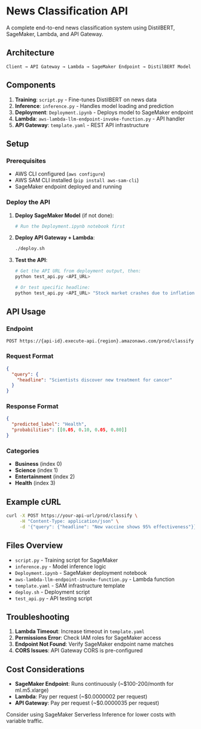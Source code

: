 # News Classification API

A complete end-to-end news classification system using DistilBERT, SageMaker, Lambda, and API Gateway.

## Architecture

```
Client → API Gateway → Lambda → SageMaker Endpoint → DistilBERT Model
```

## Components

1. **Training**: `script.py` - Fine-tunes DistilBERT on news data
2. **Inference**: `inference.py` - Handles model loading and prediction
3. **Deployment**: `Deployment.ipynb` - Deploys model to SageMaker endpoint
4. **Lambda**: `aws-lambda-llm-endpoint-invoke-function.py` - API handler
5. **API Gateway**: `template.yaml` - REST API infrastructure

## Setup

### Prerequisites
- AWS CLI configured (`aws configure`)
- AWS SAM CLI installed (`pip install aws-sam-cli`)
- SageMaker endpoint deployed and running

### Deploy the API

1. **Deploy SageMaker Model** (if not done):
   ```bash
   # Run the Deployment.ipynb notebook first
   ```

2. **Deploy API Gateway + Lambda**:
   ```bash
   ./deploy.sh
   ```

3. **Test the API**:
   ```bash
   # Get the API URL from deployment output, then:
   python test_api.py <API_URL>
   
   # Or test specific headline:
   python test_api.py <API_URL> "Stock market crashes due to inflation"
   ```

## API Usage

### Endpoint
```
POST https://{api-id}.execute-api.{region}.amazonaws.com/prod/classify
```

### Request Format
```json
{
  "query": {
    "headline": "Scientists discover new treatment for cancer"
  }
}
```

### Response Format
```json
{
  "predicted_label": "Health",
  "probabilities": [[0.05, 0.10, 0.05, 0.80]]
}
```

### Categories
- **Business** (index 0)
- **Science** (index 1) 
- **Entertainment** (index 2)
- **Health** (index 3)

## Example cURL
```bash
curl -X POST https://your-api-url/prod/classify \
     -H "Content-Type: application/json" \
     -d '{"query": {"headline": "New vaccine shows 95% effectiveness"}}'
```

## Files Overview

- `script.py` - Training script for SageMaker
- `inference.py` - Model inference logic
- `Deployment.ipynb` - SageMaker deployment notebook
- `aws-lambda-llm-endpoint-invoke-function.py` - Lambda function
- `template.yaml` - SAM infrastructure template
- `deploy.sh` - Deployment script
- `test_api.py` - API testing script

## Troubleshooting

1. **Lambda Timeout**: Increase timeout in `template.yaml`
2. **Permissions Error**: Check IAM roles for SageMaker access
3. **Endpoint Not Found**: Verify SageMaker endpoint name matches
4. **CORS Issues**: API Gateway CORS is pre-configured

## Cost Considerations

- **SageMaker Endpoint**: Runs continuously (~$100-200/month for ml.m5.xlarge)
- **Lambda**: Pay per request (~$0.0000002 per request)
- **API Gateway**: Pay per request (~$0.0000035 per request)

Consider using SageMaker Serverless Inference for lower costs with variable traffic.

